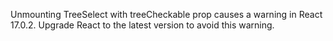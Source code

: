 Unmounting TreeSelect with treeCheckable prop causes a warning in React 17.0.2. Upgrade React to the latest version to avoid this warning.
